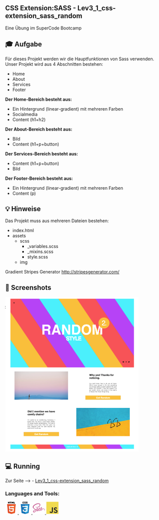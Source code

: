 ## CSS Extension:SASS - Lev3_1_css-extension_sass_random

Eine Übung im SuperCode Bootcamp

## 🎓 Aufgabe

Für dieses Projekt werden wir die Hauptfunktionen von Sass verwenden.
Unser Projekt wird aus 4 Abschnitten bestehen:

- Home
- About
- Services
- Footer

**Der Home-Bereich besteht aus:**

- Ein Hintergrund (linear-gradient) mit mehreren Farben
- Socialmedia
- Content (h1+h2)

**Der About-Bereich besteht aus:**

- Bild
- Content (h1+p+button)

**Der Services-Bereich besteht aus:**

- Content (h1+p+button)
- Bild

**Der Footer-Bereich besteht aus:**

- Ein Hintergrund (linear-gradient) mit mehreren Farben
- Content (p)

## 💡 Hinweise

Das Projekt muss aus mehreren Dateien bestehen:

- index.html
- assets
  - scss
    - \_variables.scss
    - \_mixins.scss
    - style.scss
  - img

Gradient Stripes Generator http://stripesgenerator.com/

## 📸 Screenshots

![App Screenshot](assets/img/screen.png)

## 💻 Running

Zur Seite —> - [Lev3_1_css-extension_sass_random](https://mukkez.github.io/Bootcamp/tasks/Day_69/Lev3_1_css-extension_sass_random/)

<p align="left">
</p>

<h3 align="left">Languages and Tools:</h3>
<p align="left"> <a href="https://www.w3schools.com/html/" target="_blank" rel="noreferrer"> <img src="https://raw.githubusercontent.com/devicons/devicon/master/icons/html5/html5-original-wordmark.svg" alt="html5" width="40" height="40"/> </a>
<a href="https://www.w3schools.com/css/" target="_blank" rel="noreferrer"> <img src="https://raw.githubusercontent.com/devicons/devicon/master/icons/css3/css3-original-wordmark.svg" alt="css3" width="40" height="40"/> </a> 
<a href="https://www.w3schools.com/sass/" target="_blank" rel="noreferrer"> <img src="https://raw.githubusercontent.com/izumin5210/emojipack-for-devicon/master/png/sass.png" alt="sass" width="40" height="40"/> </a> 
<a href="https://www.w3schools.com/css/" target="_blank" rel="noreferrer"> <img src="https://raw.githubusercontent.com/devicons/devicon/master/icons/javascript/javascript-original.svg" alt="css3" width="40" height="40"/> </a> </p>
